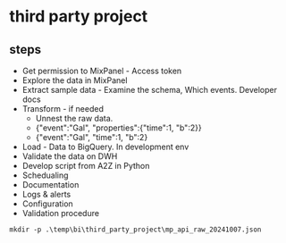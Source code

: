 # third party project
## steps
- Get permission to MixPanel - Access token
- Explore the data in MixPanel
- Extract sample data - Examine the schema, Which events. Developer docs
- Transform - if needed
    - Unnest the raw data.
    - {"event":"Gal", "properties":{"time":1, "b":2}}
    - {"event":"Gal", "time":1, "b":2}
- Load - Data to BigQuery. In development env
- Validate the data on DWH
- Develop script from A2Z in Python
- Schedualing
- Documentation
- Logs & alerts
- Configuration
- Validation procedure

```dtd
mkdir -p .\temp\bi\third_party_project\mp_api_raw_20241007.json
```